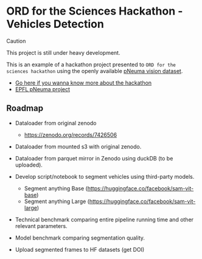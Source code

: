 # ORD for the Sciences Hackathon - Vehicles Detection

> [!CAUTION]
> This project is still under heavy development. 

This is an example of a hackathon project presented to `ORD for the sciences hackathon` using the openly available [pNeuma vision dataset](https://zenodo.org/records/7426506). 

- [Go here if you wanna know more about the hackathon](https://sdsc-hackathons.ch/)
- [EPFL pNeuma project](https://open-traffic.epfl.ch)

## Roadmap

- Dataloader from original zenodo
    - https://zenodo.org/records/7426506

- Dataloader from mounted s3 with original zenodo. 
- Dataloader from parquet mirror in Zenodo using duckDB (to be uploaded).
- Develop script/notebook to segment vehicles using third-party models. 
    - Segment anything Base (https://huggingface.co/facebook/sam-vit-base)
    - Segment anything Large (https://huggingface.co/facebook/sam-vit-large)
- Technical benchmark comparing entire pipeline running time and other relevant parameters.
- Model benchmark comparing segmentation quality.
- Upload segmented frames to HF datasets (get DOI)

